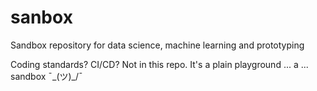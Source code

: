 # sanbox
Sandbox repository for data science, machine learning and prototyping

Coding standards? CI/CD? Not in this repo. It's a plain playground ... a ... sandbox ¯\_(ツ)_/¯ 
